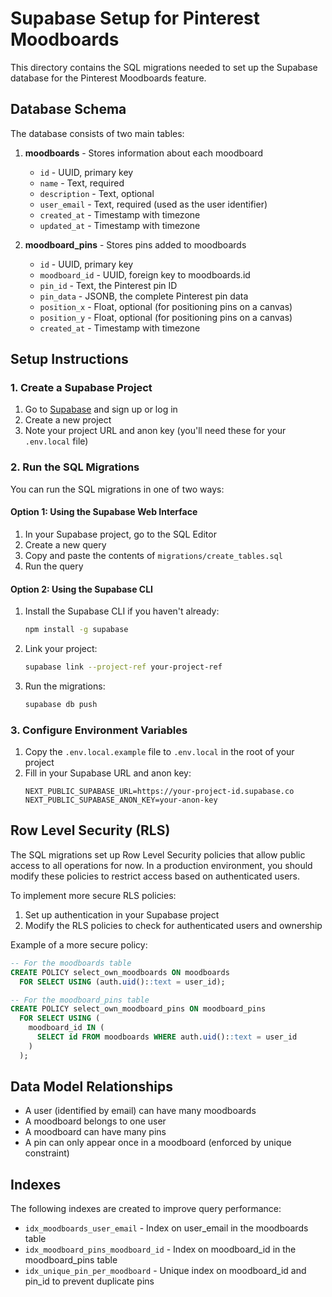# Supabase Setup for Pinterest Moodboards

This directory contains the SQL migrations needed to set up the Supabase database for the Pinterest Moodboards feature.

## Database Schema

The database consists of two main tables:

1. **moodboards** - Stores information about each moodboard
   - `id` - UUID, primary key
   - `name` - Text, required
   - `description` - Text, optional
   - `user_email` - Text, required (used as the user identifier)
   - `created_at` - Timestamp with timezone
   - `updated_at` - Timestamp with timezone

2. **moodboard_pins** - Stores pins added to moodboards
   - `id` - UUID, primary key
   - `moodboard_id` - UUID, foreign key to moodboards.id
   - `pin_id` - Text, the Pinterest pin ID
   - `pin_data` - JSONB, the complete Pinterest pin data
   - `position_x` - Float, optional (for positioning pins on a canvas)
   - `position_y` - Float, optional (for positioning pins on a canvas)
   - `created_at` - Timestamp with timezone

## Setup Instructions

### 1. Create a Supabase Project

1. Go to [Supabase](https://supabase.com/) and sign up or log in
2. Create a new project
3. Note your project URL and anon key (you'll need these for your `.env.local` file)

### 2. Run the SQL Migrations

You can run the SQL migrations in one of two ways:

#### Option 1: Using the Supabase Web Interface

1. In your Supabase project, go to the SQL Editor
2. Create a new query
3. Copy and paste the contents of `migrations/create_tables.sql`
4. Run the query

#### Option 2: Using the Supabase CLI

1. Install the Supabase CLI if you haven't already:
   ```bash
   npm install -g supabase
   ```

2. Link your project:
   ```bash
   supabase link --project-ref your-project-ref
   ```

3. Run the migrations:
   ```bash
   supabase db push
   ```

### 3. Configure Environment Variables

1. Copy the `.env.local.example` file to `.env.local` in the root of your project
2. Fill in your Supabase URL and anon key:
   ```
   NEXT_PUBLIC_SUPABASE_URL=https://your-project-id.supabase.co
   NEXT_PUBLIC_SUPABASE_ANON_KEY=your-anon-key
   ```

## Row Level Security (RLS)

The SQL migrations set up Row Level Security policies that allow public access to all operations for now. In a production environment, you should modify these policies to restrict access based on authenticated users.

To implement more secure RLS policies:

1. Set up authentication in your Supabase project
2. Modify the RLS policies to check for authenticated users and ownership

Example of a more secure policy:

```sql
-- For the moodboards table
CREATE POLICY select_own_moodboards ON moodboards
  FOR SELECT USING (auth.uid()::text = user_id);

-- For the moodboard_pins table
CREATE POLICY select_own_moodboard_pins ON moodboard_pins
  FOR SELECT USING (
    moodboard_id IN (
      SELECT id FROM moodboards WHERE auth.uid()::text = user_id
    )
  );
```

## Data Model Relationships

- A user (identified by email) can have many moodboards
- A moodboard belongs to one user
- A moodboard can have many pins
- A pin can only appear once in a moodboard (enforced by unique constraint)

## Indexes

The following indexes are created to improve query performance:

- `idx_moodboards_user_email` - Index on user_email in the moodboards table
- `idx_moodboard_pins_moodboard_id` - Index on moodboard_id in the moodboard_pins table
- `idx_unique_pin_per_moodboard` - Unique index on moodboard_id and pin_id to prevent duplicate pins
